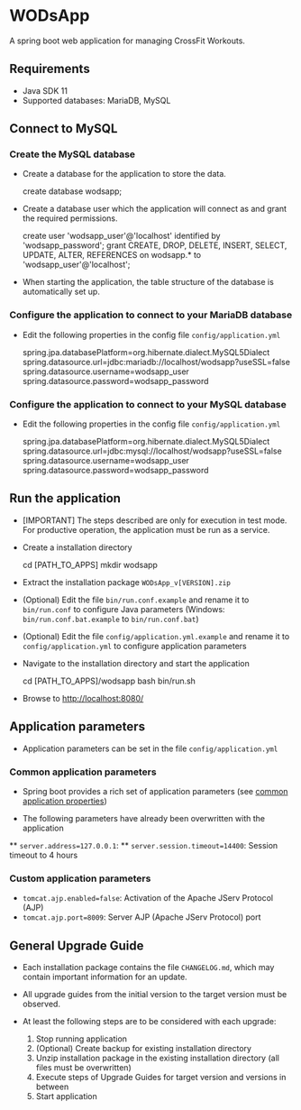 # WODsApp

A spring boot web application for managing CrossFit Workouts.


## Requirements

* Java SDK 11
* Supported databases: MariaDB, MySQL


## Connect to MySQL

### Create the MySQL database

* Create a database for the application to store the data.

	create database wodsapp;

* Create a database user which the application will connect as and grant the required permissions.

	create user 'wodsapp_user'@'localhost' identified by 'wodsapp_password';
	grant CREATE, DROP, DELETE, INSERT, SELECT, UPDATE, ALTER, REFERENCES on wodsapp.* to 'wodsapp_user'@'localhost';

* When starting the application, the table structure of the database is automatically set up.

### Configure the application to connect to your MariaDB database

* Edit the following properties in the config file `config/application.yml`

	spring.jpa.databasePlatform=org.hibernate.dialect.MySQL5Dialect
	spring.datasource.url=jdbc:mariadb://localhost/wodsapp?useSSL=false
	spring.datasource.username=wodsapp_user
	spring.datasource.password=wodsapp_password

### Configure the application to connect to your MySQL database

* Edit the following properties in the config file `config/application.yml`

	spring.jpa.databasePlatform=org.hibernate.dialect.MySQL5Dialect
	spring.datasource.url=jdbc:mysql://localhost/wodsapp?useSSL=false
	spring.datasource.username=wodsapp_user
	spring.datasource.password=wodsapp_password


## Run the application

* [IMPORTANT] The steps described are only for execution in test mode. For productive operation, the application must be run as a service.

* Create a installation directory

	cd [PATH_TO_APPS]
	mkdir wodsapp

* Extract the installation package `WODsApp_v[VERSION].zip`

* (Optional) Edit the file `bin/run.conf.example` and rename it to `bin/run.conf` to configure Java parameters (Windows: `bin/run.conf.bat.example` to `bin/run.conf.bat`)

* (Optional) Edit the file `config/application.yml.example` and rename it to `config/application.yml` to configure application parameters

* Navigate to the installation directory and start the application

	cd [PATH_TO_APPS]/wodsapp
	bash bin/run.sh

* Browse to [http://localhost:8080/](http://localhost:8080/)


## Application parameters

* Application parameters can be set in the file `config/application.yml`

### Common application parameters

* Spring boot provides a rich set of application parameters (see [common application properties](https://docs.spring.io/spring-boot/docs/current/reference/html/common-application-properties.html))

* The following parameters have already been overwritten with the application

** `server.address=127.0.0.1`: 
** `server.session.timeout=14400`: Session timeout to 4 hours

### Custom application parameters

* `tomcat.ajp.enabled=false`: Activation of the Apache JServ Protocol (AJP)
* `tomcat.ajp.port=8009`: Server AJP (Apache JServ Protocol) port


## General Upgrade Guide

* Each installation package contains the file `CHANGELOG.md`, which may contain important information for an update.

* All upgrade guides from the initial version to the target version must be observed.

* At least the following steps are to be considered with each upgrade:
	1. Stop running application
	2. (Optional) Create backup for existing installation directory
	3. Unzip installation package in the existing installation directory (all files must be overwritten)
	4. Execute steps of Upgrade Guides for target version and versions in between
	5. Start application
